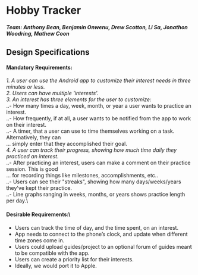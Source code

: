 # Hobby Tracker

##### Team: 	Anthony Bean, Benjamin Onwenu, Drew Scotton, Li Sa, Jonathon Woodring, Mathew Coon

## Design Specifications

#### Mandatory Requirements:
*1. A user can use the Android app to customize their interest needs in three minutes or less.*\
*2. Users can have multiple 'interests'.*\
*3. An interest has three elements for the user to customize:*\
..- How many times a day, week, month, or year a user wants to practice an interest.\
..- How frequently, if at all, a user wants to be notified from the app to work on their interest.\
..- A timer, that a user can use to time themselves working on a task. Alternatively, they can\
... simply enter that they accomplished their goal.\
*4. A user can track their progress, showing how much time daily they practiced an interest.*\
..- After practicing an interest, users can make a comment on their practice session. This is good\
... for recording things like milestones, accomplishments, etc..\
..- Users can see their "streaks", showing how many days/weeks/years they've kept their practice.\
..- Line graphs ranging in weeks, months, or years shows practice length per day.\


#### Desirable Requirements:\
- Users can track the time of day, and the time spent, on an interest.
- App needs to connect to the phone’s clock, and update when different time zones come in.
- Users could upload guides/project to an optional forum of guides meant to be compatible with the app.
- Users can create a priority list for their interests.
- Ideally, we would port it to Apple.
